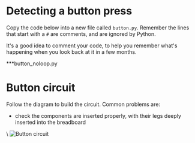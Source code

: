 # Detecting a button press

Copy the code below into a new file called `button.py`. Remember the lines that start with a `#` are comments, and are ignored by Python. 

It's a good idea to comment your code, to help you remember what's happening when you look back at it in a few months.

***button_noloop.py

# Button circuit

Follow the diagram to build the circuit. Common problems are:

* check the components are inserted properly, with their legs deeply inserted into the breadboard

\ ![Button circuit](1button.png)

